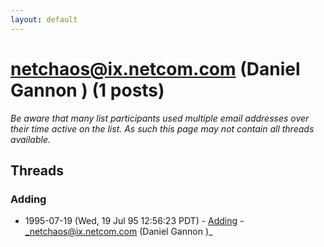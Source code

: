 ```yaml
---
layout: default
---
```


# netchaos@ix.netcom.com (Daniel Gannon ) (1 posts)

_Be aware that many list participants used multiple email addresses over their time active on the list. As such this page may not contain all threads available._

## Threads

### Adding
+ 1995-07-19 (Wed, 19 Jul 95 12:56:23 PDT) - [Adding](/archive/1995/07/dc3505abe1e1b79f3f4bdd33b0bd39ed81e11927f48478315a7aa5d1afd89c3a) - _netchaos@ix.netcom.com (Daniel Gannon )_


